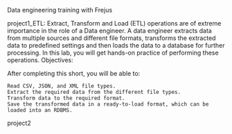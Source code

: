Data engineering training with Frejus

project1_ETL: Extract, Transform and Load (ETL) operations are of extreme importance in the role of a Data engineer. A data engineer extracts data from multiple sources and different file formats, transforms the extracted data to predefined settings and then loads the data to a database for further processing. In this lab, you will get hands-on practice of performing these operations.
Objectives:

After completing this short, you will be able to:

    Read CSV, JSON, and XML file types.
    Extract the required data from the different file types.
    Transform data to the required format.
    Save the transformed data in a ready-to-load format, which can be loaded into an RDBMS.

project2